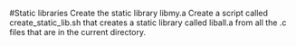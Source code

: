 #Static libraries
Create the static library libmy.a
Create a script called create_static_lib.sh that creates a static library called liball.a from all the .c files that are in the current directory.

